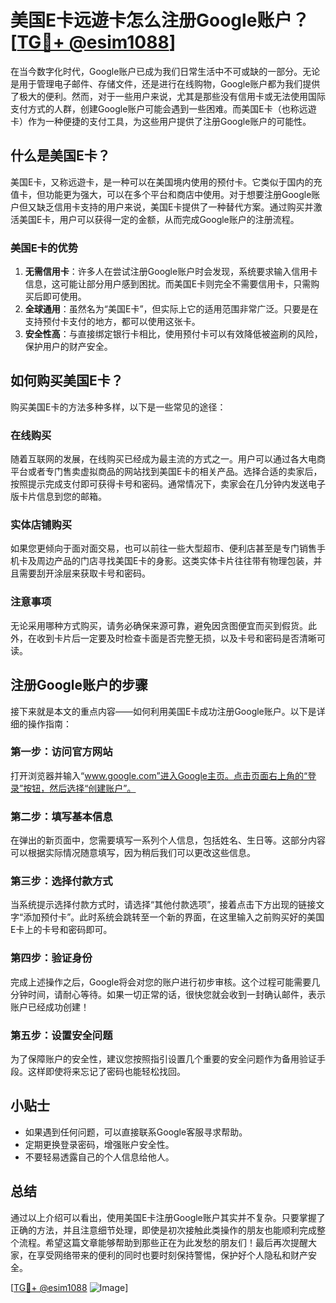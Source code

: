 # 美国E卡远遊卡怎么注册Google账户？[[TG💪+ @esim1088](https://t.me/s/esim1088)]

在当今数字化时代，Google账户已成为我们日常生活中不可或缺的一部分。无论是用于管理电子邮件、存储文件，还是进行在线购物，Google账户都为我们提供了极大的便利。然而，对于一些用户来说，尤其是那些没有信用卡或无法使用国际支付方式的人群，创建Google账户可能会遇到一些困难。而美国E卡（也称远遊卡）作为一种便捷的支付工具，为这些用户提供了注册Google账户的可能性。

## 什么是美国E卡？

美国E卡，又称远遊卡，是一种可以在美国境内使用的预付卡。它类似于国内的充值卡，但功能更为强大，可以在多个平台和商店中使用。对于想要注册Google账户但又缺乏信用卡支持的用户来说，美国E卡提供了一种替代方案。通过购买并激活美国E卡，用户可以获得一定的金额，从而完成Google账户的注册流程。

### 美国E卡的优势

1. **无需信用卡**：许多人在尝试注册Google账户时会发现，系统要求输入信用卡信息，这可能让部分用户感到困扰。而美国E卡则完全不需要信用卡，只需购买后即可使用。
2. **全球通用**：虽然名为“美国E卡”，但实际上它的适用范围非常广泛。只要是在支持预付卡支付的地方，都可以使用这张卡。
3. **安全性高**：与直接绑定银行卡相比，使用预付卡可以有效降低被盗刷的风险，保护用户的财产安全。

## 如何购买美国E卡？

购买美国E卡的方法多种多样，以下是一些常见的途径：

### 在线购买

随着互联网的发展，在线购买已经成为最主流的方式之一。用户可以通过各大电商平台或者专门售卖虚拟商品的网站找到美国E卡的相关产品。选择合适的卖家后，按照提示完成支付即可获得卡号和密码。通常情况下，卖家会在几分钟内发送电子版卡片信息到您的邮箱。

### 实体店铺购买

如果您更倾向于面对面交易，也可以前往一些大型超市、便利店甚至是专门销售手机卡及周边产品的门店寻找美国E卡的身影。这类实体卡片往往带有物理包装，并且需要刮开涂层来获取卡号和密码。

### 注意事项

无论采用哪种方式购买，请务必确保来源可靠，避免因贪图便宜而买到假货。此外，在收到卡片后一定要及时检查卡面是否完整无损，以及卡号和密码是否清晰可读。

## 注册Google账户的步骤

接下来就是本文的重点内容——如何利用美国E卡成功注册Google账户。以下是详细的操作指南：

### 第一步：访问官方网站

打开浏览器并输入“www.google.com”进入Google主页。点击页面右上角的“登录”按钮，然后选择“创建账户”。

### 第二步：填写基本信息

在弹出的新页面中，您需要填写一系列个人信息，包括姓名、生日等。这部分内容可以根据实际情况随意填写，因为稍后我们可以更改这些信息。

### 第三步：选择付款方式

当系统提示选择付款方式时，请选择“其他付款选项”，接着点击下方出现的链接文字“添加预付卡”。此时系统会跳转至一个新的界面，在这里输入之前购买好的美国E卡上的卡号和密码即可。

### 第四步：验证身份

完成上述操作之后，Google将会对您的账户进行初步审核。这个过程可能需要几分钟时间，请耐心等待。如果一切正常的话，很快您就会收到一封确认邮件，表示账户已经成功创建！

### 第五步：设置安全问题

为了保障账户的安全性，建议您按照指引设置几个重要的安全问题作为备用验证手段。这样即使将来忘记了密码也能轻松找回。

## 小贴士

- 如果遇到任何问题，可以直接联系Google客服寻求帮助。
- 定期更换登录密码，增强账户安全性。
- 不要轻易透露自己的个人信息给他人。

## 总结

通过以上介绍可以看出，使用美国E卡注册Google账户其实并不复杂。只要掌握了正确的方法，并且注意细节处理，即使是初次接触此类操作的朋友也能顺利完成整个流程。希望这篇文章能够帮助到那些正在为此发愁的朋友们！最后再次提醒大家，在享受网络带来的便利的同时也要时刻保持警惕，保护好个人隐私和财产安全。

[[TG💪+ @esim1088](https://t.me/s/esim1088) ![Image](https://i.postimg.cc/4NQfJmqS/Snipaste-2025-05-13-00-14-12.png)]